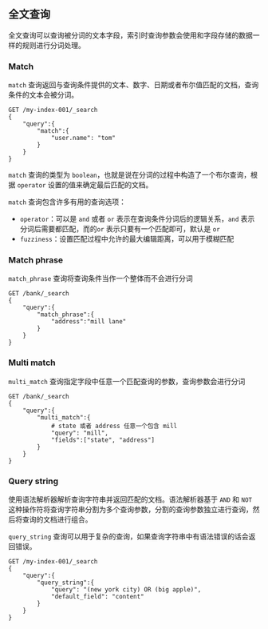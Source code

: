 ## 全文查询

全文查询可以查询被分词的文本字段，索引时查询参数会使用和字段存储的数据一样的规则进行分词处理。

### Match

`match` 查询返回与查询条件提供的文本、数字、日期或者布尔值匹配的文档，查询条件的文本会被分词。

```shell
GET /my-index-001/_search
{
	"query":{
		"match":{
			"user.name": "tom"
		}
	}
}
```

`match` 查询的类型为 `boolean`，也就是说在分词的过程中构造了一个布尔查询，根据 `operator` 设置的值来确定最后匹配的文档。

`match` 查询包含许多有用的查询选项：

- `operator`：可以是 `and` 或者 `or` 表示在查询条件分词后的逻辑关系，`and` 表示分词后需要都匹配，而的`or` 表示只要有一个匹配即可，默认是 `or`
- `fuzziness`：设置匹配过程中允许的最大编辑距离，可以用于模糊匹配

### Match phrase

`match_phrase` 查询将查询条件当作一个整体而不会进行分词

```shell
GET /bank/_search
{
	"query":{
		"match_phrase":{
			"address":"mill lane"
		}
	}
}
```



### Multi match

`multi_match` 查询指定字段中任意一个匹配查询的参数，查询参数会进行分词

```shell
GET /bank/_search
{
	"query":{
		"multi_match":{
			# state 或者 address 任意一个包含 mill
			"query": "mill",
			"fields":["state", "address"]
		}
	}
}
```

### Query string

使用语法解析器解析查询字符串并返回匹配的文档。语法解析器基于 `AND` 和 `NOT` 这种操作符将查询字符串分割为多个查询参数，分割的查询参数独立进行查询，然后将查询的文档进行组合。

`query_string` 查询可以用于复杂的查询，如果查询字符串中有语法错误的话会返回错误。

```shell
GET /my-index-001/_search
{
	"query":{
		"query_string":{
			"query": "(new york city) OR (big apple)",
			"default_field": "content"
		}
	}
}
```

 